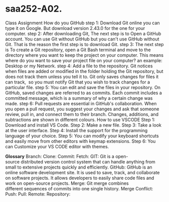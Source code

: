 # saa252-A02.
Class Assignment
How do you GitHub
step 1: Download Git online you can type it on Google. But download version 2.43.0 for the one for your computer.
step 2: After downloading Git, The next step is to Open a GitHub account. You can use Git without GitHub but you can't use GitHub without Git. That is the reason the first step is to download Git.
step 3: The next step is To create a Git repository, open a Git Bash terminal and move to the directory where you want to keep the project on your computer. This means where do you want to save your project file on your computer? an example: Desktop or my Network.
step 4: Add a file to the repository. Git notices when files are added or modified in the folder holding the Git repository, but does not track them unless you tell it to. Git only saves changes for files it can track,  so you must notify Git that you wish to track changes for a particular file.
step 5: You can edit and save the files in your repository. On GitHub, saved changes are referred to as commits. Each commit includes a committed message, which is a summary of why a certain change was made.
step 6: Pull requests are essential in GitHub's collaboration. When you open a pull request, you suggest your changes and ask that someone review, pull in, and connect them to their branch. Changes, additions, and subtractions are shown in different colours.
How to use VSCODE
Step 1: Download and install VS Code.
Step 2: Make a new file.
Step 3: Take a look at the user interface.
Step 4: Install the support for the programming language of your choice.
Step 5: You can modify your keyboard shortcuts and easily move from other editors with keymap extensions.
Step 6: You can Customize your VS CODE editor with themes.

<b/>Glossary</b>
Branch:
Clone:
Commit:
Fetch:
GIT: Git is a open-source distributed version control system that can handle anything from small to extensive projects quickly and efficiently.
GitHub: GitHub is an online software development site. It is used to save, track, and collaborate on software projects. It allows developers to easily share code files and work on open-source projects.
Merge: Git merge combines different sequences of commits into one single history.
Merge Conflict:
Push:
Pull:
Remote:
Repository:

  
